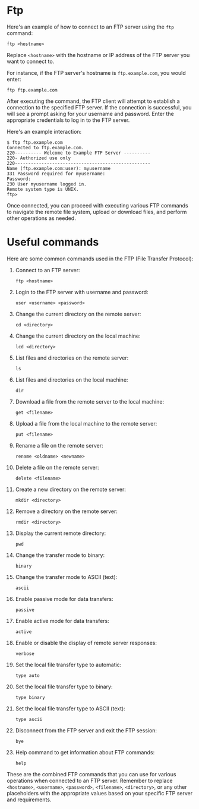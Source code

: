 # Ftp
 
Here's an example of how to connect to an FTP server using the `ftp` command:

```
ftp <hostname>
```

Replace `<hostname>` with the hostname or IP address of the FTP server you want to connect to.

For instance, if the FTP server's hostname is `ftp.example.com`, you would enter:

```
ftp ftp.example.com
```

After executing the command, the FTP client will attempt to establish a connection to the specified FTP server. If the connection is successful, you will see a prompt asking for your username and password. Enter the appropriate credentials to log in to the FTP server.

Here's an example interaction:

```
$ ftp ftp.example.com
Connected to ftp.example.com.
220---------- Welcome to Example FTP Server ----------
220- Authorized use only
220---------------------------------------------------
Name (ftp.example.com:user): myusername
331 Password required for myusername:
Password:
230 User myusername logged in.
Remote system type is UNIX.
ftp>
```

Once connected, you can proceed with executing various FTP commands to navigate the remote file system, upload or download files, and perform other operations as needed.


# Useful commands

Here are some common commands used in the FTP (File Transfer Protocol):

1. Connect to an FTP server:
   ```
   ftp <hostname>
   ```

2. Login to the FTP server with username and password:
   ```
   user <username> <password>
   ```

3. Change the current directory on the remote server:
   ```
   cd <directory>
   ```

4. Change the current directory on the local machine:
   ```
   lcd <directory>
   ```

5. List files and directories on the remote server:
   ```
   ls
   ```

6. List files and directories on the local machine:
   ```
   dir
   ```

7. Download a file from the remote server to the local machine:
   ```
   get <filename>
   ```

8. Upload a file from the local machine to the remote server:
   ```
   put <filename>
   ```

9. Rename a file on the remote server:
   ```
   rename <oldname> <newname>
   ```

10. Delete a file on the remote server:
    ```
    delete <filename>
    ```

11. Create a new directory on the remote server:
    ```
    mkdir <directory>
    ```

12. Remove a directory on the remote server:
    ```
    rmdir <directory>
    ```

13. Display the current remote directory:
    ```
    pwd
    ```

14. Change the transfer mode to binary:
    ```
    binary
    ```

15. Change the transfer mode to ASCII (text):
    ```
    ascii
    ```

16. Enable passive mode for data transfers:
    ```
    passive
    ```

17. Enable active mode for data transfers:
    ```
    active
    ```

18. Enable or disable the display of remote server responses:
    ```
    verbose
    ```

19. Set the local file transfer type to automatic:
    ```
    type auto
    ```

20. Set the local file transfer type to binary:
    ```
    type binary
    ```

21. Set the local file transfer type to ASCII (text):
    ```
    type ascii
    ```

22. Disconnect from the FTP server and exit the FTP session:
    ```
    bye
    ```

23. Help command to get information about FTP commands:
    ```
    help
    ```

These are the combined FTP commands that you can use for various operations when connected to an FTP server. Remember to replace `<hostname>`, `<username>`, `<password>`, `<filename>`, `<directory>`, or any other placeholders with the appropriate values based on your specific FTP server and requirements.